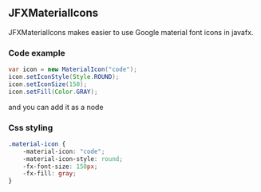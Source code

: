 ## JFXMaterialIcons

JFXMaterialIcons makes easier to use Google material font icons in javafx.

### Code example

```java
var icon = new MaterialIcon("code");
icon.setIconStyle(Style.ROUND);
icon.setIconSize(150);
icon.setFill(Color.GRAY);
```

and you can add it as a node

### Css styling

```css
.material-icon {
    -material-icon: "code";
    -material-icon-style: round;
    -fx-font-size: 150px;
    -fx-fill: gray;
}
```